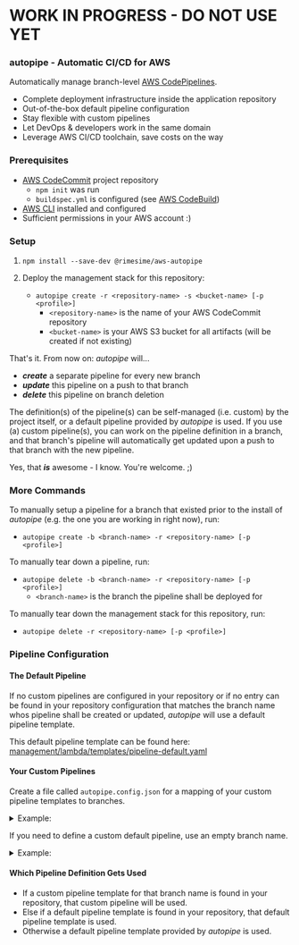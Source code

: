 # WORK IN PROGRESS - DO NOT USE YET

### autopipe - Automatic CI/CD for AWS
Automatically manage branch-level [AWS CodePipelines](https://aws.amazon.com/codepipeline/).

- Complete deployment infrastructure inside the application repository
- Out-of-the-box default pipeline configuration
- Stay flexible with custom pipelines
- Let DevOps & developers work in the same domain
- Leverage AWS CI/CD toolchain, save costs on the way

### Prerequisites
- [AWS CodeCommit](https://aws.amazon.com/codecommit/) project repository
    - ```npm init``` was run
    - ```buildspec.yml``` is configured (see [AWS CodeBuild](https://aws.amazon.com/codebuild/))
- [AWS CLI](https://aws.amazon.com/cli/) installed and configured
- Sufficient permissions in your AWS account :)

### Setup
1. ```npm install --save-dev @rimesime/aws-autopipe```

1. Deploy the management stack for this repository:
    - ```autopipe create -r <repository-name> -s <bucket-name> [-p <profile>]```
        - ```<repository-name>``` is the name of your AWS CodeCommit repository
        - ```<bucket-name>``` is your AWS S3 bucket for all artifacts (will be 
          created if not existing)
    
That's it. From now on: _autopipe_ will...
- _**create**_ a separate pipeline for every new branch
- _**update**_ this pipeline on a push to that branch
- _**delete**_ this pipeline on branch deletion

The definition(s) of the pipeline(s) can be self-managed (i.e. custom) 
by the project itself, or a default pipeline provided by _autopipe_ is 
used. If you use (a) custom pipeline(s), you can work on the 
pipeline definition in a branch, and that branch's pipeline will 
automatically get updated upon a push to that branch with the new
pipeline.

Yes, that _**is**_ awesome - I know. You're welcome. ;)

### More Commands
To manually setup a pipeline for a branch that existed prior to the 
install of _autopipe_ (e.g. the one you are working in right now), run:
- ```autopipe create -b <branch-name> -r <repository-name> [-p <profile>]```
    
To manually tear down a pipeline, run:
- ```autopipe delete -b <branch-name> -r <repository-name> [-p <profile>]```
    - ```<branch-name>``` is the branch the pipeline shall be deployed for
    
To manually tear down the management stack for this repository, run:
- ```autopipe delete -r <repository-name> [-p <profile>]```

### Pipeline Configuration
#### The Default Pipeline
If no custom pipelines are configured in your repository or if no entry 
can be found in your repository configuration that matches the branch 
name whos pipeline shall be created or updated, _autopipe_ will use 
a default pipeline template.

This default pipeline template can be found here: [management/lambda/templates/pipeline-default.yaml](management/lambda/templates/pipeline-default.yaml)

#### Your Custom Pipelines
Create a file called ```autopipe.config.json``` for a mapping of your 
custom pipeline templates to branches.
<details>
  <summary>Example:</summary>
  
```
{
  "pipelines": [
    {
      "branch": "master",
      "pipeline": "pipelines/master.yaml"
    },
    {
      "branch": "develop",
      "pipeline": "pipelines/develop.yaml"
    }
  ]
}
```
</details>

If you need to define a custom default pipeline, use an empty branch 
name. 
<details>
  <summary>Example:</summary>

```
{
  "pipelines": [
    {
      "branch": "",
      "pipeline": "pipelines/default.yaml"
    }
  ]
}
```
</details>

#### Which Pipeline Definition Gets Used
- If a custom pipeline template for that branch name is found in 
  your repository, that custom pipeline will be used.
- Else if a default pipeline template is found in your repository, 
  that default pipeline template is used.
- Otherwise a default pipeline template provided by _autopipe_ is used.